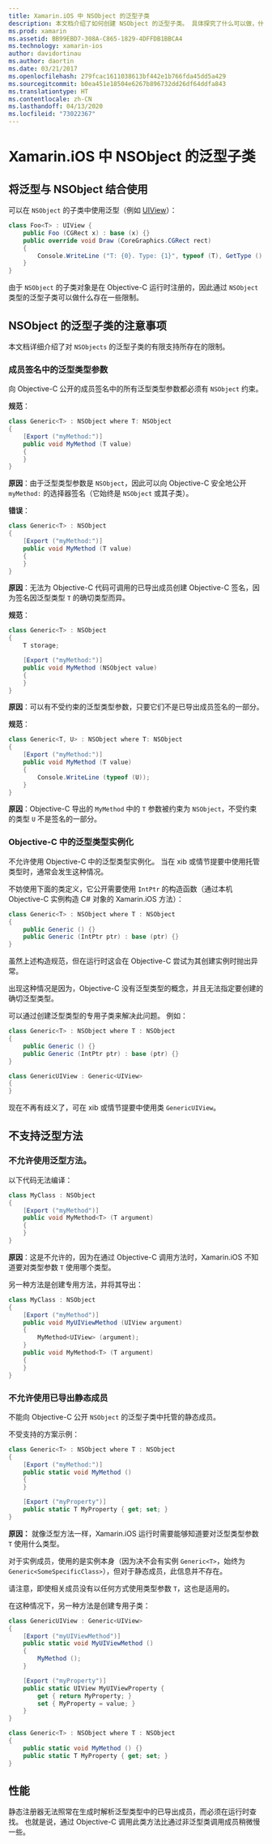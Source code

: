 ```yaml
---
title: Xamarin.iOS 中 NSObject 的泛型子类
description: 本文档介绍了如何创建 NSObject 的泛型子类。 具体探究了什么可以做，什么不可以做，并讨论了静态注册器和性能。
ms.prod: xamarin
ms.assetid: BB99EBD7-308A-C865-1829-4DFFDB1BBCA4
ms.technology: xamarin-ios
author: davidortinau
ms.author: daortin
ms.date: 03/21/2017
ms.openlocfilehash: 279fcac1611038613bf442e1b766fda45dd5a429
ms.sourcegitcommit: b0ea451e18504e6267b896732dd26df64ddfa843
ms.translationtype: HT
ms.contentlocale: zh-CN
ms.lasthandoff: 04/13/2020
ms.locfileid: "73022367"
---
```

# <a name="generic-subclasses-of-nsobject-in-xamarinios"></a>Xamarin.iOS 中 NSObject 的泛型子类

## <a name="using-generics-with-nsobjects"></a>将泛型与 NSObject 结合使用

可以在 `NSObject` 的子类中使用泛型（例如 [UIView](xref:UIKit.UIView)）：

```csharp
class Foo<T> : UIView {
    public Foo (CGRect x) : base (x) {}
    public override void Draw (CoreGraphics.CGRect rect)
    {
        Console.WriteLine ("T: {0}. Type: {1}", typeof (T), GetType ().Name);
    }
}
```

由于 `NSObject` 的子类对象是在 Objective-C 运行时注册的，因此通过 `NSObject` 类型的泛型子类可以做什么存在一些限制。

## <a name="considerations-for-generic-subclasses-of-nsobject"></a>NSObject 的泛型子类的注意事项

本文档详细介绍了对 `NSObjects` 的泛型子类的有限支持所存在的限制。

### <a name="generic-type-arguments-in-member-signatures"></a>成员签名中的泛型类型参数

向 Objective-C 公开的成员签名中的所有泛型类型参数都必须有 `NSObject` 约束。

**规范**：

```csharp
class Generic<T> : NSObject where T: NSObject
{
    [Export ("myMethod:")]
    public void MyMethod (T value)
    {
    }
}
```

**原因**：由于泛型类型参数是 `NSObject`，因此可以向 Objective-C 安全地公开 `myMethod:` 的选择器签名（它始终是 `NSObject` 或其子类）。

**错误**：

```csharp
class Generic<T> : NSObject
{
    [Export ("myMethod:")]
    public void MyMethod (T value)
    {
    }
}
```

**原因**：无法为 Objective-C 代码可调用的已导出成员创建 Objective-C 签名，因为签名因泛型类型 `T` 的确切类型而异。

**规范**：

```csharp
class Generic<T> : NSObject
{
    T storage;

    [Export ("myMethod:")]
    public void MyMethod (NSObject value)
    {
    }
}
```

**原因**：可以有不受约束的泛型类型参数，只要它们不是已导出成员签名的一部分。

**规范**：

```csharp
class Generic<T, U> : NSObject where T: NSObject
{
    [Export ("myMethod:")]
    public void MyMethod (T value)
    {
        Console.WriteLine (typeof (U));
    }
}
```

**原因**：Objective-C 导出的 `MyMethod` 中的 `T` 参数被约束为 `NSObject`，不受约束的类型 `U` 不是签名的一部分。

### <a name="instantiations-of-generic-types-from-objective-c"></a>Objective-C 中的泛型类型实例化

不允许使用 Objective-C 中的泛型类型实例化。 当在 xib 或情节提要中使用托管类型时，通常会发生这种情况。

不妨使用下面的类定义，它公开需要使用 `IntPtr` 的构造函数（通过本机 Objective-C 实例构造 C# 对象的 Xamarin.iOS 方法）：

```csharp
class Generic<T> : NSObject where T : NSObject
{
    public Generic () {}
    public Generic (IntPtr ptr) : base (ptr) {}
}
```

虽然上述构造规范，但在运行时这会在 Objective-C 尝试为其创建实例时抛出异常。

出现这种情况是因为，Objective-C 没有泛型类型的概念，并且无法指定要创建的确切泛型类型。

可以通过创建泛型类型的专用子类来解决此问题。 例如：

```csharp
class Generic<T> : NSObject where T : NSObject
{
    public Generic () {}
    public Generic (IntPtr ptr) : base (ptr) {}
}

class GenericUIView : Generic<UIView>
{
}
```

现在不再有歧义了，可在 xib 或情节提要中使用类 `GenericUIView`。

## <a name="no-support-for-generic-methods"></a>不支持泛型方法

### <a name="generic-methods-are-not-allowed"></a>不允许使用泛型方法。

以下代码无法编译：

```csharp
class MyClass : NSObject
{
    [Export ("myMethod")]
    public void MyMethod<T> (T argument)
    {
    }
}
```

**原因**：这是不允许的，因为在通过 Objective-C 调用方法时，Xamarin.iOS 不知道要对类型参数 `T` 使用哪个类型。

另一种方法是创建专用方法，并将其导出：

```csharp
class MyClass : NSObject
{
    [Export ("myMethod")]
    public void MyUIViewMethod (UIView argument)
    {
        MyMethod<UIView> (argument);
    }
    public void MyMethod<T> (T argument)
    {
    }
}
```

### <a name="no-exported-static-members-allowed"></a>不允许使用已导出静态成员

不能向 Objective-C 公开 `NSObject` 的泛型子类中托管的静态成员。

不受支持的方案示例：

```csharp
class Generic<T> : NSObject where T : NSObject
{
    [Export ("myMethod:")]
    public static void MyMethod ()
    {
    }

    [Export ("myProperty")]
    public static T MyProperty { get; set; }
}
```

**原因：** 就像泛型方法一样，Xamarin.iOS 运行时需要能够知道要对泛型类型参数 `T` 使用什么类型。

对于实例成员，使用的是实例本身（因为决不会有实例 `Generic<T>`，始终为 `Generic<SomeSpecificClass>`），但对于静态成员，此信息并不存在。

请注意，即使相关成员没有以任何方式使用类型参数 `T`，这也是适用的。

在这种情况下，另一种方法是创建专用子类：

```csharp
class GenericUIView : Generic<UIView>
{
    [Export ("myUIViewMethod")]
    public static void MyUIViewMethod ()
    {
        MyMethod ();
    }

    [Export ("myProperty")]
    public static UIView MyUIViewProperty {
        get { return MyProperty; }
        set { MyProperty = value; }
    }
}

class Generic<T> : NSObject where T : NSObject
{
    public static void MyMethod () {}
    public static T MyProperty { get; set; }
}
```

## <a name="performance"></a>性能

静态注册器无法照常在生成时解析泛型类型中的已导出成员，而必须在运行时查找。 也就是说，通过 Objective-C 调用此类方法比通过非泛型类调用成员稍微慢一些。
